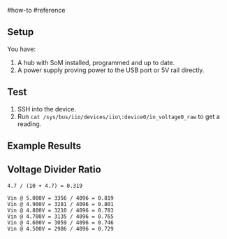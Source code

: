 #how-to #reference
## Setup

You have:

1. A hub with SoM installed, programmed and up to date.
2. A power supply proving power to the USB port or 5V rail directly.

## Test

1. SSH into the device.
2. Run `cat /sys/bus/iio/devices/iio\:device0/in_voltage0_raw` to get a reading.


## Example Results

## Voltage Divider Ratio

```
4.7 / (10 + 4.7) = 0.319
```

```
Vin @ 5.000V = 3356 / 4096 = 0.819
Vin @ 4.900V = 3281 / 4096 = 0.801
Vin @ 4.800V = 3210 / 4096 = 0.783
Vin @ 4.700V = 3135 / 4096 = 0.765
Vin @ 4.600V = 3059 / 4096 = 0.746
Vin @ 4.500V = 2986 / 4096 = 0.729
```